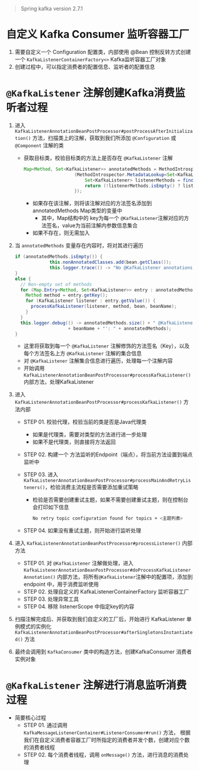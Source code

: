 > Spring kafka version 2.7.1

# 自定义 Kafka Consumer 监听容器工厂

1. 需要自定义一个 Configuration 配置类，内部使用 @Bean 控制反转方式创建一个 `KafkaListenerContainerFactory<>` Kafka监听容器工厂对象
2. 创建过程中，可以指定消费者的配置信息、监听者的配置信息



# `@KafkaListener` 注解创建Kafka消费监听者过程

1. 进入 `KafkaListenerAnnotationBeanPostProcessor#postProcessAfterInitialization()` 方法，扫描类上的注解，获取到我们所添加 `@Configuration` 或 `@Component` 注解的类

   - 获取目标类，校验目标类的方法上是否存在 `@KafkaListener` 注解

     ```java
     Map<Method, Set<KafkaListener>> annotatedMethods = MethodIntrospector.selectMethods(targetClass,
     					(MethodIntrospector.MetadataLookup<Set<KafkaListener>>) method -> {
     						Set<KafkaListener> listenerMethods = findListenerAnnotations(method);
     						return (!listenerMethods.isEmpty() ? listenerMethods : null);
     					});
     ```

     

     - 如果存在该注解，则将该注解对应的方法签名添加到 annotatedMethods Map类型的变量中
       - 其中，Map结构中的 key为每一个 `@KafkaListener`注解对应的方法签名，value为当前注解内参数信息集合
     - 如果不存在，则无需加入

2. 当 `annotatedMethods` 变量存在内容时，将对其进行遍历

   ```java
   if (annotatedMethods.isEmpty()) {
   				this.nonAnnotatedClasses.add(bean.getClass());
   				this.logger.trace(() -> "No @KafkaListener annotations found on bean type: " + bean.getClass());
   }
   else {
     // Non-empty set of methods
     for (Map.Entry<Method, Set<KafkaListener>> entry : annotatedMethods.entrySet()) {
       Method method = entry.getKey();
       for (KafkaListener listener : entry.getValue()) {
         processKafkaListener(listener, method, bean, beanName);
       }
     }
     this.logger.debug(() -> annotatedMethods.size() + " @KafkaListener methods processed on bean '"
                       + beanName + "': " + annotatedMethods);
   }
   ```

   

   - 这里将获取到每一个 `@KafkaListener` 注解修饰的方法签名（Key），以及每个方法签名上方 `@KafkaListener` 注解的集合信息
   - 对 `@KafkaListener` 注解集合信息进行遍历，处理每一个注解内容
   - 开始调用 `KafkaListenerAnnotationBeanPostProcessor#processKafkaListener()` 内部方法，处理KafkaListener

3. 进入 `KafkaListenerAnnotationBeanPostProcessor#processKafkaListener()` 方法内部

   - STEP 01. 校验代理，校验当前的类是否是Java代理类

     - 如果是代理类，需要对类型的方法进行进一步处理
     - 如果不是代理类，则直接将方法返回

   - STEP 02. 构建一个 方法监听的Endpoint（端点），将当前方法设置到端点监听中

   - STEP 03. 进入 `KafkaListenerAnnotationBeanPostProcessor#processMainAndRetryListeners()`，检验消费主流程是否需要添加重试策略

     - 检验是否需要创建重试主题，如果不需要创建重试主题，则在控制台会打印如下信息

       ```sh
       No retry topic configuration found for topics + <主题列表>
       ```

   - STEP 04. 如果没有重试主题，则开始进行监听处理

4. 进入 `KafkaListenerAnnotationBeanPostProcessor#processListener()` 内部方法

   - STEP 01. 对 `@KafkaListener` 注解做处理，进入 `KafkaListenerAnnotationBeanPostProcessor#doProcessKafkaListenerAnnotation()` 内部方法，将所有`@KafkaListener`注解中的配置项，添加到 endpoint 中，用于消费监听使用
   - STEP 02. 处理自定义的 KafkaListenerContainerFactory 监听容器工厂
   - STEP 03. 处理异常工具
   - STEP 04. 移除 listenerScope 中指定key的内容

5. 扫描注解完成后、并获取到我们自定义的工厂后，开始进行 KafkaListener 单例模式的实例化 `KafkaListenerAnnotationBeanPostProcessor#afterSingletonsInstantiated()` 方法

6. 最终会调用到 `KafkaConsumer` 类中的构造方法，创建KafkaConsumer 消费者实例对象



# `@KafkaListener` 注解进行消息监听消费过程

- 简要核心过程
  - STEP 01. 通过调用 `KafkaMessageListenerContainer#ListenerConsumer#run()` 方法， 根据我们在自定义消费者容器工厂时所指定的消费者并发个数，创建对应个数的消费者线程
  - STEP 02. 每个消费者线程，调用 `onMessage()` 方法，进行消息的消费处理

